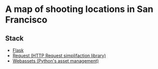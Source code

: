 # A map of shooting locations in San Francisco

## Stack
* [Flask](http://flask.pocoo.org)
* [Request (HTTP Request simplifaction library)](http://docs.python-requests.org/en/latest/)
* [Webassets (Python's asset management)](http://webassets.readthedocs.org/en/latest/)